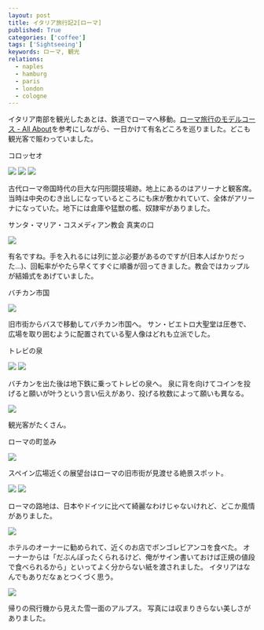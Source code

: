 ```yaml
---
layout: post
title: イタリア旅行記2[ローマ]
published: True
categories: ['coffee']
tags: ['Sightseeing']
keywords: ローマ, 観光
relations:
  - naples
  - hamburg
  - paris
  - london
  - cologne
---
```


イタリア南部を観光したあとは、鉄道でローマへ移動。[ローマ旅行のモデルコース - All About](http://allabout.co.jp/gm/gc/7407/)を参考にしながら、一日かけて有名どころを巡りました。どこも観光客で賑わっていました。

<p class="injection-center">コロッセオ</p>

<img src="https://dl.dropboxusercontent.com/u/12208857/img/roma01.jpg" class="image-on-frame">

<img src="https://dl.dropboxusercontent.com/u/12208857/img/roma02.jpg" class="image-on-frame">

<img src="https://dl.dropboxusercontent.com/u/12208857/img/roma03.jpg" class="image-on-frame">

古代ローマ帝国時代の巨大な円形闘技場跡。地上にあるのはアリーナと観客席。当時は中央のむき出しになっているところにも床が敷かれていて、全体がアリーナになっていた。地下には倉庫や猛獣の檻、奴隷牢がありました。

<p class="injection-center">サンタ・マリア・コスメディアン教会 真実の口</p>

<img src="https://dl.dropboxusercontent.com/u/12208857/img/roma11.jpg" class="image-on-frame">

有名ですね。手を入れるには列に並ぶ必要があるのですが(日本人ばかりだった...)、回転率がやたら早くてすぐに順番が回ってきました。教会ではカップルが結婚式をあげていました。

<p class="injection-center">バチカン市国</p>

<img src="https://dl.dropboxusercontent.com/u/12208857/img/roma31.jpg" class="image-on-frame">

旧市街からバスで移動してバチカン市国へ。
サン・ピエトロ大聖堂は圧巻で、広場を取り囲むように配置されている聖人像はどれも立派でした。

<p class="injection-center">トレビの泉</p>

<img src="https://dl.dropboxusercontent.com/u/12208857/img/roma21.jpg" class="image-on-frame">

<img src="https://dl.dropboxusercontent.com/u/12208857/img/roma22.jpg" class="image-on-frame">

バチカンを出た後は地下鉄に乗ってトレビの泉へ。
泉に背を向けてコインを投げると願いが叶うという言い伝えがあり、投げる枚数によって願いも異なる。

<img src="https://dl.dropboxusercontent.com/u/12208857/img/roma23.jpg" class="image-on-frame">

観光客がたくさん。

<p class="injection-center">ローマの町並み</p>

<img src="https://dl.dropboxusercontent.com/u/12208857/img/roma41.jpg" class="image-on-frame">

スペイン広場近くの展望台はローマの旧市街が見渡せる絶景スポット。

<img src="https://dl.dropboxusercontent.com/u/12208857/img/roma42.jpg" class="image-on-frame">

<img src="https://dl.dropboxusercontent.com/u/12208857/img/roma43.jpg" class="image-on-frame">

ローマの路地は、日本やドイツに比べて綺麗なわけじゃないけれど、どこか風情がありました。

<img src="https://dl.dropboxusercontent.com/u/12208857/img/roma44.jpg" class="image-on-frame">

ホテルのオーナーに勧められて、近くのお店でボンゴレビアンコを食べた。
オーナーからは「だぶんぼったくられるけど、俺がサイン書いておけば正規の値段で食べられるから」といってよく分からない紙を渡されました。
イタリアはなんでもありだなぁとつくづく思う。

<img src="https://dl.dropboxusercontent.com/u/12208857/img/roma51.jpg" class="image-on-frame">

帰りの飛行機から見えた雪一面のアルプス。
写真には収まりきらない美しさがありました。
